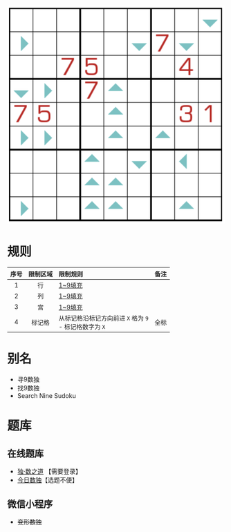![](../../../../../images/sudoku/寻9数独.png)

# 规则

| 序号  | 限制区域 | 限制规则                                    | 备注  |
|:---:|:----:|:----------------------------------------|:---:|
|  1  |  行   | [1~9填充]                                 |     |
|  2  |  列   | [1~9填充]                                 |     |
|  3  |  宫   | [1~9填充]                                 |     |
|  4  | 标记格  | 从标记格沿标记方向前进 `X` 格为 `9`<br/>- 标记格数字为 `X` | 全标  |

# 别名

- 寻9数独
- 找9数独
- Search Nine Sudoku

# 题库

## 在线题库

- [独·数之道](http://www.sudokufans.org.cn/lx/game.index.php?type=find9) 【需要登录】
- [今日数独]【选题不便】

## 微信小程序

- ~~变形数独~~

[1~9填充]: ../../../../../rules.md#1to9填充

[今日数独]: https://cn.sudoku.today/g-search-9-sudoku/
